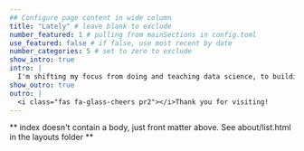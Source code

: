 ```yaml
---
## Configure page content in wide column
title: "Lately" # leave blank to exclude
number_featured: 1 # pulling from mainSections in config.toml
use_featured: false # if false, use most recent by date
number_categories: 5 # set to zero to exclude
show_intro: true
intro: |
  I'm shifting my focus from doing and teaching data science, to building tools for people who want to do and teach data science. I spend my time thinking deeply about how to improve the user experience and building empathy into how we design, document, and disseminate tools for data science communication. 
show_outro: true
outro: |
  <i class="fas fa-glass-cheers pr2"></i>Thank you for visiting!
---
```


** index doesn't contain a body, just front matter above.
See about/list.html in the layouts folder **
